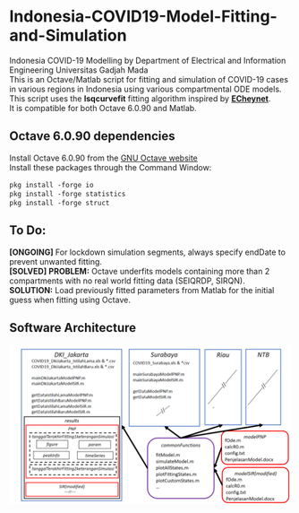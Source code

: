 # Indonesia-COVID19-Model-Fitting-and-Simulation
Indonesia COVID-19 Modelling by Department of Electrical and Information Engineering Universitas Gadjah Mada\
This is an Octave/Matlab script for fitting and simulation of COVID-19 cases in various regions in Indonesia using various compartmental ODE models.\
This script uses the **lsqcurvefit** fitting algorithm inspired by [**ECheynet**](https://github.com/ECheynet/SEIR).\
It is compatible for both Octave 6.0.90 and Matlab.
## Octave 6.0.90 dependencies
Install Octave 6.0.90 from the [GNU Octave website](https://ftp.gnu.org/gnu/octave/)\
Install these packages through the Command Window:
```
pkg install -forge io
pkg install -forge statistics
pkg install -forge struct
```
## To Do:
**[ONGOING]** For lockdown simulation segments, always specify endDate to prevent unwanted fitting.\
**[SOLVED]** **PROBLEM:** Octave underfits models containing more than 2 compartments with no real world fitting data (SEIQRDP, SIRQN).\
**SOLUTION:** Load previously fitted parameters from Matlab for the initial guess when fitting using Octave. 

## Software Architecture
![Image of Software Architecture](https://github.com/BagaskaraPutra/Indonesia-COVID19-Model-Fitting-and-Simulation/blob/master/ArsitekturProgram.png)
